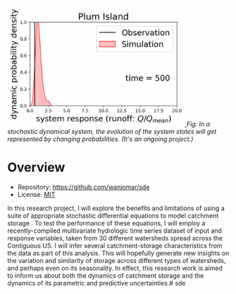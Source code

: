 <p align="left">
  <a href="https://dai.lids.mit.edu">
    <img alt="DAI-Lab" width=80% src="images/animated-dynamicprob_PlumIsland.gif" onerror="this.onerror=null;this.src='_static/dai-logo-white.png';"/>
  </a>
  <i>Fig:  In a stochastic dynamical system, the evolution of the system states will get represented by changing probabilities. (It's an ongoing project.)</a></i>
</p>


# Overview

* Repository: https://github.com/waniomar/sde
* License: [MIT](https://github.com/waniomar/sde/blob/main/LICENSE)

In this research project, I will explore the benefits and limitations of using a suite of appropriate stochastic
differential equations to model catchment storage . To test the performance of these equations,
I will employ a recently-compiled multivariate hydrologic time series dataset of input and response variables,
taken from 30 different watersheds spread across the Contiguous US. I will infer several catchment-storage
characteristics from the data as part of this analysis. This will hopefully generate new insights on the variation
and similarity of storage across different types of watersheds, and perhaps even on its seasonality. In effect,
this research work is aimed to inform us about both the dynamics of catchment storage and the dynamics of its
parametric and predictive uncertainties.# sde
